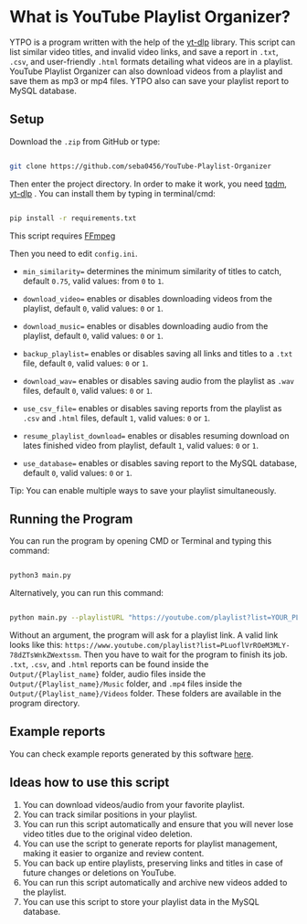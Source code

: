 # What is YouTube Playlist Organizer?

YTPO is a program written with the help of the [yt-dlp](https://github.com/yt-dlp/yt-dlp) library. This script can list similar video titles, and invalid video links, and save a report in `.txt`, `.csv`, and user-friendly `.html` formats detailing what videos are in a playlist. YouTube Playlist Organizer can also download videos from a playlist and save them as mp3 or mp4 files.
YTPO also can save your playlist report to MySQL database.

## Setup

Download the `.zip` from GitHub or type:

```sh

git clone https://github.com/seba0456/YouTube-Playlist-Organizer
```

Then enter the project directory. In order to make it work, you need [tqdm](https://github.com/tqdm/tqdm), [yt-dlp](https://github.com/yt-dlp/yt-dlp) . You can install them by typing in terminal/cmd:

```sh

pip install -r requirements.txt
```

This script requires [FFmpeg](https://ffmpeg.org/)

Then you need to edit `config.ini`.

- `min_similarity=` determines the minimum similarity of titles to catch, default `0.75`, valid values: from `0` to `1`.

- `download_video=` enables or disables downloading videos from the playlist, default `0`, valid values: `0` or `1`.

- `download_music=` enables or disables downloading audio from the playlist, default `0`, valid values: `0` or `1`.

- `backup_playlist=` enables or disables saving all links and titles to a `.txt` file, default `0`, valid values: `0` or `1`.

- `download_wav=` enables or disables saving audio from the playlist as `.wav` files, default `0`, valid values: `0` or `1`.

- `use_csv_file=` enables or disables saving reports from the playlist as `.csv` and `.html` files, default `1`, valid values: `0` or `1`.

- `resume_playlist_download=` enables or disables resuming download on lates finished video from playlist, default `1`, valid values: `0` or `1`.

- `use_database=` enables or disables saving report to the MySQL database, default `0`, valid values: `0` or `1`.
  
 Tip: You can enable multiple ways to save your playlist simultaneously.

## Running the Program

You can run the program by opening CMD or Terminal and typing this command:

```sh

python3 main.py
```

Alternatively, you can run this command:

```sh

python main.py --playlistURL "https://youtube.com/playlist?list=YOUR_PLAYLIST_URL"
```

Without an argument, the program will ask for a playlist link. A valid link looks like this: `https://www.youtube.com/playlist?list=PLuoflVrROeM3MLY-78dZTsWnkZWextssm`. Then you have to wait for the program to finish its job. `.txt`, `.csv`, and `.html` reports can be found inside the `Output/{Playlist_name}` folder, audio files inside the `Output/{Playlist_name}/Music` folder, and `.mp4` files inside the `Output/{Playlist_name}/Videos` folder. These folders are available in the program directory.

## Example reports
You can check example reports generated by this software [here](https://kordight.dev/stuffs/YTPO-Demo/).

## Ideas how to use this script

1. You can download videos/audio from your favorite playlist.
2. You can track similar positions in your playlist.
3. You can run this script automatically and ensure that you will never lose video titles due to the original video deletion.
4. You can use the script to generate reports for playlist management, making it easier to organize and review content.
5. You can back up entire playlists, preserving links and titles in case of future changes or deletions on YouTube.
6. You can run this script automatically and archive new videos added to the playlist.
7. You can use this script to store your playlist data in the MySQL database.
